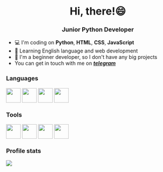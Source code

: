 <h1 align='center'>Hi, there!😄</h1>
<h3 align='center'>Junior Python Developer</h1>

- 💻 I'm coding on **Python**, **HTML**, **CSS**, **JavaScript**
- 🌱 Learning English language and web development
- 👶 I'm a beginner developer, so I don't have any big projects
- You can get in touch with me on [***telegram***](https://t.me/locustt)

### Languages

<p align="left">
<img align="center" src="https://cdn.jsdelivr.net/gh/devicons/devicon@latest/icons/python/python-plain.svg" height='40' width='40'/>
<img align="center" src="https://cdn.jsdelivr.net/gh/devicons/devicon@latest/icons/html5/html5-original.svg" height='40' width='40'/>
<img align="center" src="https://cdn.jsdelivr.net/gh/devicons/devicon@latest/icons/css3/css3-original.svg" height='40' width='40'/>
<img align="center" src="https://cdn.jsdelivr.net/gh/devicons/devicon@latest/icons/javascript/javascript-plain.svg" height='40' width='40'/>
</p>

### Tools

<p align="left">
<img align="center" src="https://cdn.jsdelivr.net/gh/devicons/devicon@latest/icons/python/python-plain.svg" height='40' width='40'/>
<img align="center" src="https://cdn.jsdelivr.net/gh/devicons/devicon@latest/icons/html5/html5-original.svg" height='40' width='40'/>
<img align="center" src="https://cdn.jsdelivr.net/gh/devicons/devicon@latest/icons/css3/css3-original.svg" height='40' width='40'/>
<img align="center" src="https://cdn.jsdelivr.net/gh/devicons/devicon@latest/icons/javascript/javascript-plain.svg" height='40' width='40'/>
</p>

### Profile stats

![](http://github-profile-summary-cards.vercel.app/api/cards/profile-details?username=yuckemsi&theme=nord_dark)
